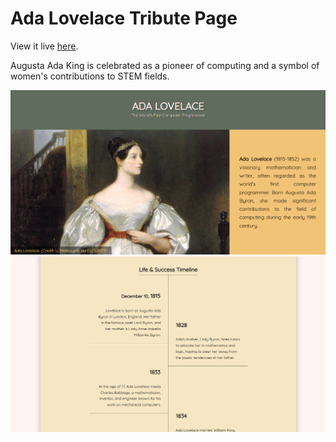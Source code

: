 # Ada Lovelace Tribute Page

View it live [here](https://dianapadre.github.io/ada-lovelace-tribute/).

Augusta Ada King is celebrated as a pioneer of computing and a symbol of women's contributions to STEM fields.

![Screenshot 1](Screenshot1.png)
![Screenshot 2](Screenshot2.png)
